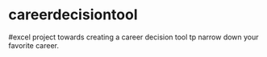 # careerdecisiontool
#excel project towards creating a career decision tool tp narrow down your favorite career. 
